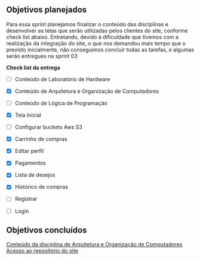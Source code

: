## Objetivos planejados

Para essa sprint planejamos finalizar o conteúdo das disciplinas e desenvolver as telas que serão utilizadas pelos clientes do site, conforme check list abaixo. Entretando, devido à dificuldade que tivemos com a realização da integração do site, o que nos demandou mais tempo que o previsto inicialmente,  não conseguimos concluir todas as tarefas, e algumas serão entregues na sprint 03

**Check list da entrega**

- [ ] Conteúdo de Laboratório de Hardware
- [x] Conteúdo de Arquitetura e Organização de Computadores
- [ ] Conteúdo de Lógica de Programação
- [x] Tela Inicial
- [ ] Configurar buckets Aws S3
- [x] Carrinho de compras
- [x] Editar perfil
- [x] Pagamentos 
- [x] Lista de desejos
- [x] Histórico de compras
- [ ] Registrar
- [ ] Login


## Objetivos concluídos

[Conteúdo da disciplina de Arquitetura e Organização de Computadores](https://github.com/PI-Grupo-3/prot-tipo/tree/master/Conte%C3%BAdo%20das%20Disciplinas/Conte%C3%BAdo%20de%20AOC)
[Acesso ao repositório do site](https://github.com/PI-Grupo-3/e-scholar)




